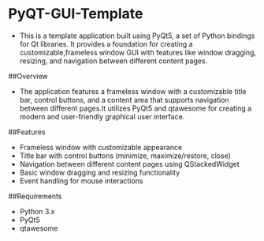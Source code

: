 # PyQT-GUI-Template

- This is a template application built using PyQt5, a set of Python bindings for Qt libraries. It provides a foundation for creating a customizable,frameless window GUI with features like window dragging, resizing, and navigation between different content pages.

##Overview

- The application features a frameless window with a customizable title bar, control buttons, and a content area that supports navigation between different pages.It utilizes PyQt5 and qtawesome for creating a modern and user-friendly graphical user interface.

##Features

- Frameless window with customizable appearance
- Title bar with control buttons (minimize, maximize/restore, close)
- Navigation between different content pages using QStackedWidget
- Basic window dragging and resizing functionality
- Event handling for mouse interactions
  
##Requirements

- Python 3.x
- PyQt5
- qtawesome
